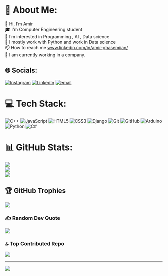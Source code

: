 # 💫 About Me:
👋 Hi, I’m Amir<br>🎓 I'm Computer Engineering student<br>👀 I’m interested in Programming , AI , Data science<br>🌱 I mostly work with Python and work in Data science<br>📫 How to reach me www.linkedin.com/in/amir-ghasemiian/<br>🏢 I am currently working in a company.


## 🌐 Socials:
[![Instagram](https://img.shields.io/badge/Instagram-%23E4405F.svg?logo=Instagram&logoColor=white)](https://instagram.com/amir.ghasemiian) [![LinkedIn](https://img.shields.io/badge/LinkedIn-%230077B5.svg?logo=linkedin&logoColor=white)](https://linkedin.com/in/amir-ghasemiian) [![email](https://img.shields.io/badge/Email-D14836?logo=gmail&logoColor=white)](mailto:amirghasemian22@gmail.com) 

# 💻 Tech Stack:
![C++](https://img.shields.io/badge/c++-%2300599C.svg?style=for-the-badge&logo=c%2B%2B&logoColor=white) ![JavaScript](https://img.shields.io/badge/javascript-%23323330.svg?style=for-the-badge&logo=javascript&logoColor=%23F7DF1E) ![HTML5](https://img.shields.io/badge/html5-%23E34F26.svg?style=for-the-badge&logo=html5&logoColor=white) ![CSS3](https://img.shields.io/badge/css3-%231572B6.svg?style=for-the-badge&logo=css3&logoColor=white) ![Django](https://img.shields.io/badge/django-%23092E20.svg?style=for-the-badge&logo=django&logoColor=white) ![Git](https://img.shields.io/badge/git-%23F05033.svg?style=for-the-badge&logo=git&logoColor=white) ![GitHub](https://img.shields.io/badge/github-%23121011.svg?style=for-the-badge&logo=github&logoColor=white) ![Arduino](https://img.shields.io/badge/-Arduino-00979D?style=for-the-badge&logo=Arduino&logoColor=white) ![Python](https://img.shields.io/badge/python-3670A0?style=for-the-badge&logo=python&logoColor=ffdd54) ![C#](https://img.shields.io/badge/c%23-%23239120.svg?style=for-the-badge&logo=csharp&logoColor=white)
# 📊 GitHub Stats:
![](https://github-readme-stats.vercel.app/api?username=Amirghasemian22&theme=dark&hide_border=false&include_all_commits=false&count_private=false)<br/>
![](https://github-readme-streak-stats.herokuapp.com/?user=Amirghasemian22&theme=dark&hide_border=false)<br/>
![](https://github-readme-stats.vercel.app/api/top-langs/?username=Amirghasemian22&theme=dark&hide_border=false&include_all_commits=false&count_private=false&layout=compact)

## 🏆 GitHub Trophies
![](https://github-profile-trophy.vercel.app/?username=Amirghasemian22&theme=radical&no-frame=false&no-bg=false&margin-w=4)

### ✍️ Random Dev Quote
![](https://quotes-github-readme.vercel.app/api?type=horizontal&theme=radical)

### 🔝 Top Contributed Repo
![](https://github-contributor-stats.vercel.app/api?username=Amirghasemian22&limit=5&theme=dark&combine_all_yearly_contributions=true)

---
[![](https://visitcount.itsvg.in/api?id=Amirghasemian22&icon=0&color=0)](https://visitcount.itsvg.in)

<!-- Proudly created with GPRM ( https://gprm.itsvg.in ) -->
